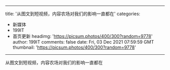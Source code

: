 
---
title: '从图文到短视频，内容农场对我们的影响一直都在'
categories: 
 - 新媒体
 - 199IT
 - 首页更新
headimg: 'https://picsum.photos/400/300?random=9778'
author: 199IT
comments: false
date: Fri, 03 Dec 2021 07:59:59 GMT
thumbnail: 'https://picsum.photos/400/300?random=9778'
---

<div>   
从图文到短视频，内容农场对我们的影响一直都在  
</div>
            